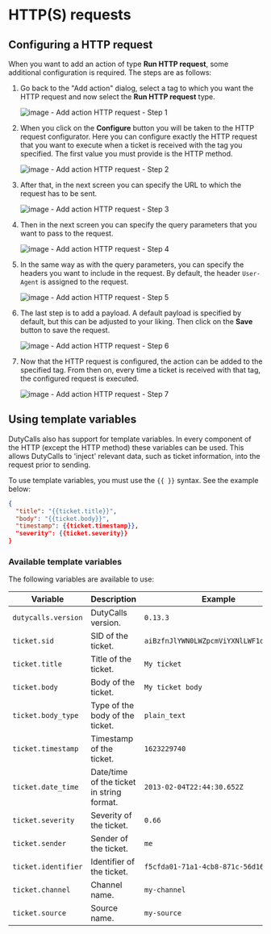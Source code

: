 # HTTP(S) requests

## Configuring a HTTP request

When you want to add an action of type **Run HTTP request**, some additional configuration is required. The steps are as follows:

1. Go back to the "Add action" dialog, select a tag to which you want the HTTP request and now select the **Run HTTP request** type.

    ![image - Add action HTTP request - Step 1](../images/add-action-http-request-1.png)

2. When you click on the **Configure** button you will be taken to the HTTP request configurator. Here you can configure exactly the HTTP request that you want to execute when a ticket is received with the tag you specified. The first value you must provide is the HTTP method.

    ![image - Add action HTTP request - Step 2](../images/add-action-http-request-2.png)

3. After that, in the next screen you can specify the URL to which the request has to be sent.

    ![image - Add action HTTP request - Step 3](../images/add-action-http-request-3.png)

4. Then in the next screen you can specify the query parameters that you want to pass to the request.

    ![image - Add action HTTP request - Step 4](../images/add-action-http-request-4.png)

5. In the same way as with the query parameters, you can specify the headers you want to include in the request. By default, the header `User-Agent` is assigned to the request.

    ![image - Add action HTTP request - Step 5](../images/add-action-http-request-5.png)

6. The last step is to add a payload. A default payload is specified by default, but this can be adjusted to your liking. Then click on the **Save** button to save the request.

    ![image - Add action HTTP request - Step 6](../images/add-action-http-request-6.png)

7. Now that the HTTP request is configured, the action can be added to the specified tag. From then on, every time a ticket is received with that tag, the configured request is executed.

    ![image - Add action HTTP request - Step 7](../images/add-action-http-request-7.png)

## Using template variables

DutyCalls also has support for template variables. In every component of the HTTP (except the HTTP method) these variables can be used. This allows DutyCalls to 'inject' relevant data, such as ticket information, into the request prior to sending.

To use template variables, you must use the `{{ }}` syntax. See the example below:

```json
{
  "title": "{{ticket.title}}",
  "body": "{{ticket.body}}",
  "timestamp": {{ticket.timestamp}},
  "severity": {{ticket.severity}}
}
```

### Available template variables

The following variables are available to use:

Variable | Description | Example
---------- | --------------- | ---------------
`dutycalls.version` | DutyCalls version. |`0.13.3`
`ticket.sid` | SID of the ticket. |`aiBzfnJlYWN0LWZpcmViYXNlLWF1dGhlb...`
`ticket.title` | Title of the ticket. |`My ticket`
`ticket.body` | Body of the ticket. |`My ticket body`
`ticket.body_type` | Type of the body of the ticket. |`plain_text`
`ticket.timestamp` | Timestamp of the ticket. |`1623229740`
`ticket.date_time` | Date/time of the ticket in string format. |`2013-02-04T22:44:30.652Z`
`ticket.severity` | Severity of the ticket. |`0.66`
`ticket.sender` | Sender of the ticket. |`me`
`ticket.identifier` | Identifier of the ticket. |`f5cfda01-71a1-4cb8-871c-56d1655c4ea4`
`ticket.channel` | Channel name. |`my-channel`
`ticket.source` | Source name. |`my-source`

